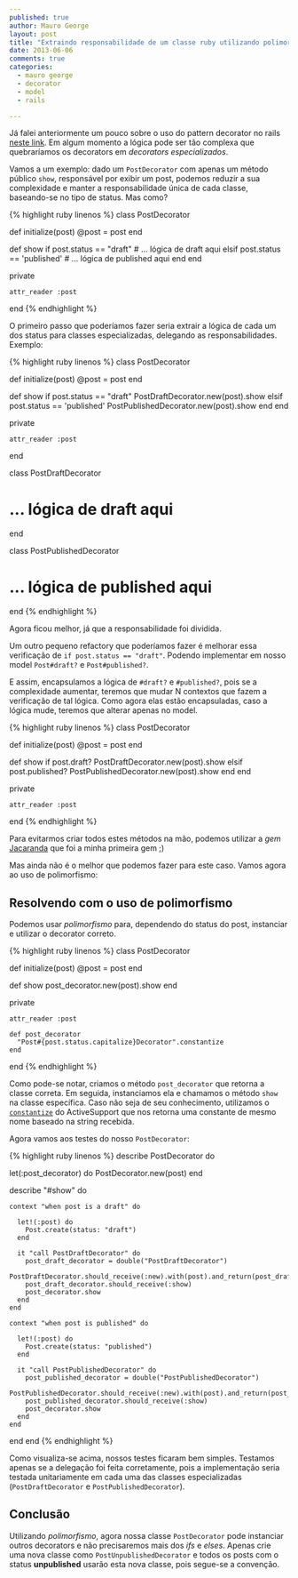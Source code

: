 ```yaml
---
published: true
author: Mauro George
layout: post
title: "Extraindo responsabilidade de um classe ruby utilizando polimorfismo"
date: 2013-06-06
comments: true
categories:
  - mauro george
  - decorator
  - model
  - rails

---
```


Já falei anteriormente um pouco sobre o uso do pattern decorator no rails [neste link](http://helabs.com.br/blog/2013/01/28/extraindo-a-responsabilidade-de-fat-models-com-o-uso-de-decorators/). Em algum momento a lógica pode ser tão complexa que quebraríamos os decorators em _decorators especializados_.

<!--more-->

Vamos a um exemplo: dado um `PostDecorator` com apenas um método público `show`, responsável por exibir um post, podemos reduzir a sua complexidade e manter a responsabilidade única de cada classe, baseando-se no tipo de status. Mas como?

{% highlight ruby linenos %}
class PostDecorator

  def initialize(post)
    @post = post
  end

  def show
    if post.status == "draft"
      # ... lógica de draft aqui
    elsif post.status == 'published'
      # ... lógica de published aqui
    end
  end

  private

    attr_reader :post
end
{% endhighlight %}

O primeiro passo que poderíamos fazer seria extrair a lógica de cada um dos status para classes especializadas, delegando as responsabilidades. Exemplo:

{% highlight ruby linenos %}
class PostDecorator

  def initialize(post)
    @post = post
  end

  def show
    if post.status == "draft"
      PostDraftDecorator.new(post).show
    elsif post.status == 'published'
      PostPublishedDecorator.new(post).show
    end
  end

  private

    attr_reader :post
end

class PostDraftDecorator
# ... lógica de draft aqui
end

class PostPublishedDecorator
# ... lógica de published aqui
end
{% endhighlight %}

Agora ficou melhor, já que a responsabilidade foi dividida.

Um outro pequeno refactory que poderíamos fazer é melhorar essa verificação de `if post.status == "draft"`. Podendo implementar em nosso model `Post#draft?` e `Post#published?`.

E assim, encapsulamos a lógica de `#draft?` e `#published?`, pois se a complexidade aumentar, teremos que mudar N contextos que fazem a verificação de tal lógica. Como agora elas estão encapsuladas, caso a lógica mude, teremos que alterar apenas no model.

{% highlight ruby linenos %}
class PostDecorator

  def initialize(post)
    @post = post
  end

  def show
    if post.draft?
      PostDraftDecorator.new(post).show
    elsif post.published?
      PostPublishedDecorator.new(post).show
    end
  end

  private

    attr_reader :post
end
{% endhighlight %}

Para evitarmos criar todos estes métodos na mão, podemos utilizar a _gem_ [Jacaranda](https://github.com/maurogeorge/jacaranda) que foi a minha primeira gem ;)

Mas ainda não é o melhor que podemos fazer para este caso. Vamos agora ao uso de polimorfismo:

## Resolvendo com o uso de polimorfismo

Podemos usar _polimorfismo_ para, dependendo do status do post, instanciar e utilizar o decorator correto.

{% highlight ruby linenos %}
class PostDecorator

  def initialize(post)
    @post = post
  end

  def show
    post_decorator.new(post).show
  end

  private

    attr_reader :post

    def post_decorator
      "Post#{post.status.capitalize}Decorator".constantize
    end
end
{% endhighlight %}

Como pode-se notar, criamos o método `post_decorator` que retorna a classe correta. Em seguida, instanciamos ela e chamamos o método `show` na classe específica.
Caso não seja de seu conhecimento, utilizamos o [`constantize`](http://api.rubyonrails.org/classes/ActiveSupport/Inflector.html#method-i-constantize) do ActiveSupport que nos retorna uma constante de mesmo nome baseado na string recebida.

Agora vamos aos testes do nosso `PostDecorator`:

{% highlight ruby linenos %}
describe PostDecorator do

  let(:post_decorator) do
    PostDecorator.new(post)
  end

  describe "#show" do

    context "when post is a draft" do

      let!(:post) do
        Post.create(status: "draft")
      end

      it "call PostDraftDecorator" do
        post_draft_decorator = double("PostDraftDecorator")
        PostDraftDecorator.should_receive(:new).with(post).and_return(post_draft_decorator)
        post_draft_decorator.should_receive(:show)
        post_decorator.show
      end
    end

    context "when post is published" do

      let!(:post) do
        Post.create(status: "published")
      end

      it "call PostPublishedDecorator" do
        post_published_decorator = double("PostPublishedDecorator")
        PostPublishedDecorator.should_receive(:new).with(post).and_return(post_published_decorator)
        post_published_decorator.should_receive(:show)
        post_decorator.show
      end
    end
  end
end
{% endhighlight %}

Como visualiza-se acima, nossos testes ficaram bem simples. Testamos apenas se a delegação foi feita corretamente, pois a implementação seria testada unitariamente em cada uma das classes especializadas (`PostDraftDecorator` e `PostPublishedDecorator`).

## Conclusão

Utilizando _polimorfismo_, agora nossa classe `PostDecorator` pode instanciar outros decorators e não precisaremos mais dos _ifs_ e _elses_. Apenas crie uma nova classe como `PostUnpublishedDecorator` e todos os posts com o status **unpublished** usarão esta nova classe, pois segue-se a convenção.

